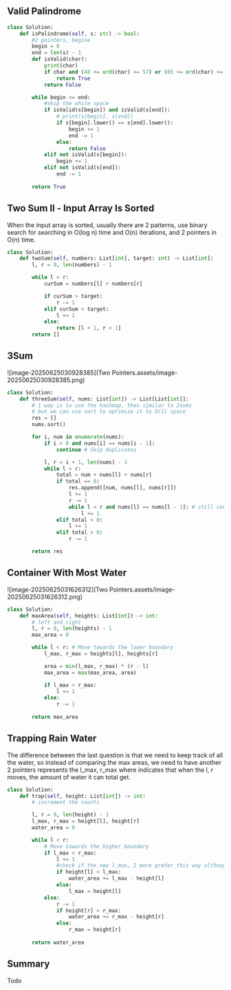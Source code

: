 ## Valid Palindrome

```python
class Solution:
    def isPalindrome(self, s: str) -> bool:
        #2 pointers, begine
        begin = 0
        end = len(s) - 1
        def isValid(char):
            print(char)
            if char and (48 <= ord(char) <= 57) or (65 <= ord(char) <= 90) or (97 <= ord(char) <= 122):
                return True
            return False

        while begin <= end:
            #skip the white space
            if isValid(s[begin]) and isValid(s[end]):
                # print(s[begin], s[end])
                if s[begin].lower() == s[end].lower():
                    begin += 1
                    end -= 1
                else:
                    return False
            elif not isValid(s[begin]):
                begin += 1
            elif not isValid(s[end]):
                end -= 1
            
        return True
```

## Two Sum Il - Input Array Is Sorted

When the input array is sorted, usually there are 2 patterns, use binary search for searching in O(log n) time and O(n) iterations, and 2 pointers in O(n) time.

```python
class Solution:
    def twoSum(self, numbers: List[int], target: int) -> List[int]:
        l, r = 0, len(numbers) - 1

        while l < r:
            curSum = numbers[l] + numbers[r]

            if curSum > target:
                r -= 1
            elif curSum < target:
                l += 1
            else:
                return [l + 1, r + 1]
        return []
```

## 3Sum

![image-20250625030928385](Two Pointers.assets/image-20250625030928385.png)

```python
class Solution:
    def threeSum(self, nums: List[int]) -> List[List[int]]:
        # 1 way is to use the hashmap, then similar to 2sums
        # but we can use sort to optimize it to O(1) space
        res = []
        nums.sort()

        for i, num in enumerate(nums):
            if i > 0 and nums[i] == nums[i - 1]:
                continue # Skip duplicates

            l, r = i + 1, len(nums) - 1
            while l < r:
                total = num + nums[l] + nums[r]
                if total == 0:
                    res.append([num, nums[l], nums[r]])
                    l += 1
                    r -= 1
                    while l < r and nums[l] == nums[l - 1]: # still continue to search
                        l += 1
                elif total < 0:
                    l += 1
                elif total > 0:
                    r -= 1

        return res
```

## Container With Most Water

![image-20250625031626312](Two Pointers.assets/image-20250625031626312.png)

```python
class Solution:
    def maxArea(self, heights: List[int]) -> int:
        # left and right
        l, r = 0, len(heights) - 1
        max_area = 0

        while l < r: # Move towards the lower boundary
            l_max, r_max = heights[l], heights[r]

            area = min(l_max, r_max) * (r - l)
            max_area = max(max_area, area)

            if l_max < r_max:
                l += 1
            else:
                r -= 1
                
        return max_area
```

## Trapping Rain Water

The difference between the last question is that we need to keep track of all the water, so instead of comparing the max areas, we need to have another 2 pointers represents the l_max, r_max where indicates that when the l, r moves, the amount of water it can total get.

```python
class Solution:
    def trap(self, height: List[int]) -> int:
        # increment the counts

        l, r = 0, len(height) - 1
        l_max, r_max = height[l], height[r]
        water_area = 0

        while l < r:
            # Move towards the higher boundary
            if l_max < r_max:
                l += 1
                #check if the new l_max, I more prefer this way although we can use the max() to simplify the code, but this version can illustrate the thinking process better.
                if height[l] < l_max:
                    water_area += l_max - height[l]
                else:
                    l_max = height[l]
            else:
                r -= 1
                if height[r] < r_max:
                    water_area += r_max - height[r]
                else:
                    r_max = height[r]
        
        return water_area
```

## Summary

Todo